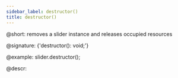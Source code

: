 ```yaml
---
sidebar_label: destructor()
title: destructor()
---          
```


@short: removes a slider instance and releases occupied resources

@signature: {'destructor(): void;'}

@example:
slider.destructor();

@descr:
